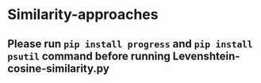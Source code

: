 # Similarity-approaches

## Please run `pip install progress` and `pip install psutil` command before running Levenshtein-cosine-similarity.py 
 

